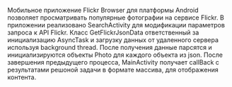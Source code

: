 Мобильное приложение Flickr Browser для платформы Android позволяет просматривать популярные фотографии на сервисе Flickr.
В приложении реализовано SearchActivity для модификации параметров запроса к API Flickr.
Класс GetFlickrJsonData ответственный за инициализацию AsyncTask и загрузку данных от удаленного сервера используя background thread. 
После получения данные парсятся и инициализируются объекты Photo для каждого объекта из json.
После завершения предыдущего процесса, MainActivity получает callBack с результатами решоной задачи в формате массива, для отображения контента.
